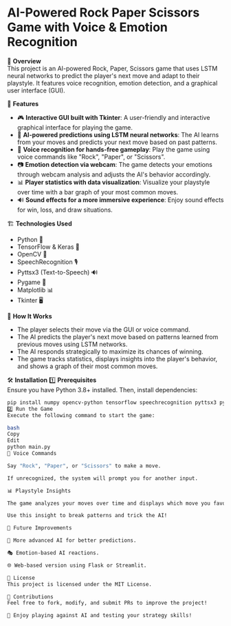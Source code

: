 # AI-Powered Rock Paper Scissors Game with Voice & Emotion Recognition

📌 **Overview**  
This project is an AI-powered Rock, Paper, Scissors game that uses LSTM neural networks to predict the player's next move and adapt to their playstyle. It features voice recognition, emotion detection, and a graphical user interface (GUI).

🚀 **Features**
- 🎮 **Interactive GUI built with Tkinter**: A user-friendly and interactive graphical interface for playing the game.
- 🧠 **AI-powered predictions using LSTM neural networks**: The AI learns from your moves and predicts your next move based on past patterns.
- 🎤 **Voice recognition for hands-free gameplay**: Play the game using voice commands like "Rock", "Paper", or "Scissors".
- 📷 **Emotion detection via webcam**: The game detects your emotions through webcam analysis and adjusts the AI's behavior accordingly.
- 📊 **Player statistics with data visualization**: Visualize your playstyle over time with a bar graph of your most common moves.
- 🔊 **Sound effects for a more immersive experience**: Enjoy sound effects for win, loss, and draw situations.

🏗️ **Technologies Used**
- Python 🐍
- TensorFlow & Keras 🧠
- OpenCV 🎥
- SpeechRecognition 🎙️
- Pyttsx3 (Text-to-Speech) 🔊
- Pygame 🎵
- Matplotlib 📊
- Tkinter 🖥️

🎯 **How It Works**
- The player selects their move via the GUI or voice command.
- The AI predicts the player's next move based on patterns learned from previous moves using LSTM networks.
- The AI responds strategically to maximize its chances of winning.
- The game tracks statistics, displays insights into the player's behavior, and shows a graph of their most common moves.

🛠️ **Installation**
1️⃣ **Prerequisites**  
Ensure you have Python 3.8+ installed. Then, install dependencies:

```bash
pip install numpy opencv-python tensorflow speechrecognition pyttsx3 pygame matplotlib colorama tqdm
2️⃣ Run the Game
Execute the following command to start the game:

bash
Copy
Edit
python main.py
🎤 Voice Commands

Say "Rock", "Paper", or "Scissors" to make a move.

If unrecognized, the system will prompt you for another input.

📊 Playstyle Insights

The game analyzes your moves over time and displays which move you favor the most.

Use this insight to break patterns and trick the AI!

🔧 Future Improvements

🤖 More advanced AI for better predictions.

🎭 Emotion-based AI reactions.

🌐 Web-based version using Flask or Streamlit.

📜 License
This project is licensed under the MIT License.

🤝 Contributions
Feel free to fork, modify, and submit PRs to improve the project!

🚀 Enjoy playing against AI and testing your strategy skills!